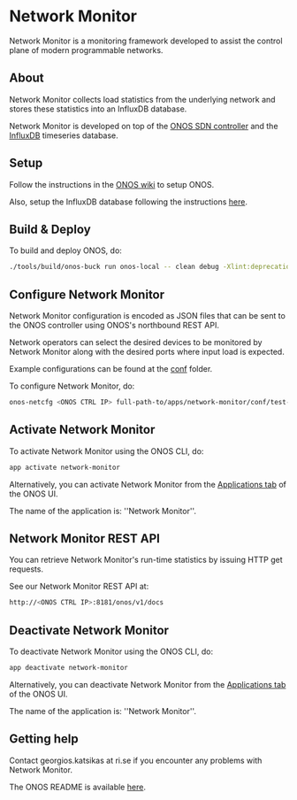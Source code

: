 Network Monitor
=========
Network Monitor is a monitoring framework developed to assist the control plane of modern programmable networks.


About
----
Network Monitor collects load statistics from the underlying network and stores these statistics into an InfluxDB database.

Network Monitor is developed on top of the [ONOS SDN controller][onos] and the [InfluxDB][influx-db] timeseries database.


Setup
----
Follow the instructions in the [ONOS wiki][onos-wiki] to setup ONOS.

Also, setup the InfluxDB database following the instructions [here][influx-db].


Build & Deploy
----
To build and deploy ONOS, do:
```bash
./tools/build/onos-buck run onos-local -- clean debug -Xlint:deprecation -Xlint:unchecked
```


Configure Network Monitor
----
Network Monitor configuration is encoded as JSON files that can be sent to the ONOS controller using ONOS's northbound REST API.

Network operators can select the desired devices to be monitored by Network Monitor along with the desired ports where input load is expected.

Example configurations can be found at the [conf][network-monitor-conf] folder.

To configure Network Monitor, do:
```bash
onos-netcfg <ONOS CTRL IP> full-path-to/apps/network-monitor/conf/test-conf.json
```


Activate Network Monitor
----
To activate Network Monitor using the ONOS CLI, do:
```bash
app activate network-monitor
```

Alternatively, you can activate Network Monitor from the [Applications tab][onos-ui-apps] of the ONOS UI.

The name of the application is: ''Network Monitor''.


Network Monitor REST API
----
You can retrieve Network Monitor's run-time statistics by issuing HTTP get requests.

See our Network Monitor REST API at:
```bash
http://<ONOS CTRL IP>:8181/onos/v1/docs
```


Deactivate Network Monitor
----
To deactivate Network Monitor using the ONOS CLI, do:
```bash
app deactivate network-monitor
```

Alternatively, you can deactivate Network Monitor from the [Applications tab][onos-ui-apps] of the ONOS UI.

The name of the application is: ''Network Monitor''.


Getting help
----
Contact georgios.katsikas at ri.se if you encounter any problems with Network Monitor.

The ONOS README is available [here][onos-readme].

[onos]: https://onosproject.org/
[onos-wiki]: https://wiki.onosproject.org/display/ONOS/Wiki+Home
[onos-ui-apps]: http://127.0.0.1:8181/onos/ui/index.html#/app
[onos-readme]: README.onos.md
[network-monitor-conf]: ./conf/
[influx-db]: https://github.com/influxdata/influxdb
